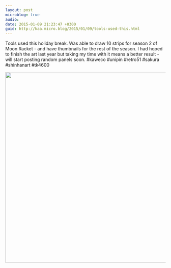 ```yaml
---
layout: post
microblog: true
audio: 
date: 2015-01-09 21:23:47 +0300
guid: http://kaa.micro.blog/2015/01/09/tools-used-this.html
---
```

Tools used this holiday break. Was able to draw 10 strips for season 2 of Moon Racket - and have thumbnails for the rest of the season. I had hoped to finish the art last year but taking my time with it means a better result - will start posting random panels soon. #kaweco #unipin #retro51 #sakura #shinhanart #tk4600

<img src="https://micro.kaa.bz/uploads/2018/f93440ae88.jpg" width="600" height="600" />
